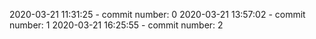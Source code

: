 2020-03-21 11:31:25 - commit number: 0
2020-03-21 13:57:02 - commit number: 1
2020-03-21 16:25:55 - commit number: 2
